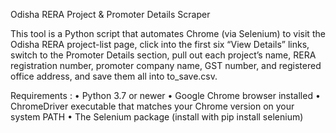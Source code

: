 Odisha RERA Project & Promoter Details Scraper

This tool is a Python script that automates Chrome (via Selenium) to visit the Odisha RERA project-list page, click into the first six “View Details” links, switch to the Promoter Details section, pull out each project’s name, RERA registration number, promoter company name, GST number, and registered office address, and save them all into to_save.csv.

Requirements :
• Python 3.7 or newer
• Google Chrome browser installed
• ChromeDriver executable that matches your Chrome version on your system PATH
• The Selenium package (install with pip install selenium)
